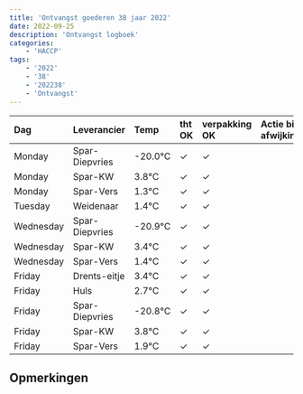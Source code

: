 ```yaml
---
title: 'Ontvangst goederen 38 jaar 2022'
date: 2022-09-25
description: 'Ontvangst logboek'
categories:
    - 'HACCP'
tags:
    - '2022'
    - '38'
    - '202238'
    - 'Ontvangst'
---
```

| Dag | Leverancier | Temp | tht OK | verpakking OK | Actie bij afwijking | Controle door |
|:---|:---|:---|:---|:---|:---|:---|
| Monday | Spar-Diepvries | -20.0°C | &check; | &check; | | DPater |
| Monday | Spar-KW | 3.8°C | &check; | &check; | | DPater |
| Monday | Spar-Vers | 1.3°C | &check; | &check; | | DPater |
| Tuesday | Weidenaar | 1.4°C | &check; | &check; | | DPater |
| Wednesday | Spar-Diepvries | -20.9°C | &check; | &check; | | WPater |
| Wednesday | Spar-KW | 3.4°C | &check; | &check; | | WPater |
| Wednesday | Spar-Vers | 1.4°C | &check; | &check; | | WPater |
| Friday | Drents-eitje | 3.4°C | &check; | &check; | | WPater |
| Friday | Huls | 2.7°C | &check; | &check; | | WPater |
| Friday | Spar-Diepvries | -20.8°C | &check; | &check; | | WPater |
| Friday | Spar-KW | 3.8°C | &check; | &check; | | WPater |
| Friday | Spar-Vers | 1.9°C | &check; | &check; | | WPater |

## Opmerkingen


